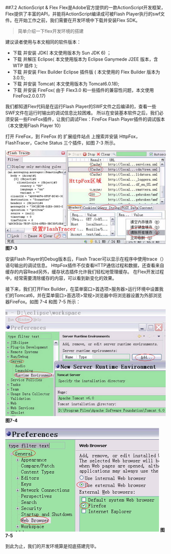 ##7.2 ActionScript & Flex
Flex是Adobe官方提供的一款ActionScript开发框架，Flex提供了丰富的API，并能将ActionScript编译成可被Flash Player执行的swf文件。在开始工作之前，我们需要在开发环境中下载并安装Flex SDK。

>简单介绍一下flex开发环境的搭建

建议读者使用与本文相同的软件版本：
- 下载 并安装 JDK( 本文使用版本为 Sun JDK 6) ；
- 下载 并解压 Eclipse( 本文使用版本为 Eclipse Ganymede J2EE 版本，含 WTP 插件 );
- 下载 并安装 Flex Builder Eclipse 插件版 ( 本文使用的 Flex Builder 版本为 3.0.1);
- 下载 并安装 Tomcat( 本文使用版本为 Tomcat6.0.18);
- 下载 并安装 FireFox( 由于 Flex3.0 和一些插件的兼容性问题，本文使用 FireFox2.0.0.17)

我们都知道Flex代码是在运行Flash Player的SWF文件之后编译的，查看一些SWF文件在运行时输出的调试信息比较困难。 所以在安装基本软件之后，我们必须安装一些FireFox插件，让我们调试Flex：FireFox Flash Player插件的调试版本（本文使用Flash Player 10）

打开 FireFox，到 FireFox 的 扩展组件站点 上搜索并安装 HttpFox，FlashTracer，Cache Status 三个插件，如图 7-3 所示。


![](/assets/image001.jpg)
**图7-3**


安装Flash Player的Debug版本后，Flash Tracer可以显示在程序中使用trace（）语句输出的调试信息。 HttpFox插件不仅查看HTTP通信过程和数据，还查看来自缓存的内容Read另外，缓存状态插件允许我们轻松地管理缓存。 在Flex开发过程中，经常需要清除缓存的内容，可以看到新变化的效果。

接下来，我们打开Flex Builder，在菜单窗口>首选项>服务器>运行环境中设置我们的Tomcat6，并在菜单窗口>首选项>常规>浏览器中将浏览器设置为外部浏览器FireFox。如图 7-4 和图 7-5 所示：


![](/assets/image00222222222222222.jpg)
**图7-4**



![](/assets/image00323123.jpg)
**图7-5**


到此为止，我们的开发环境算是彻底搭建完毕。



